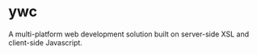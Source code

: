 ywc
===

A multi-platform web development solution built on server-side XSL and client-side Javascript.